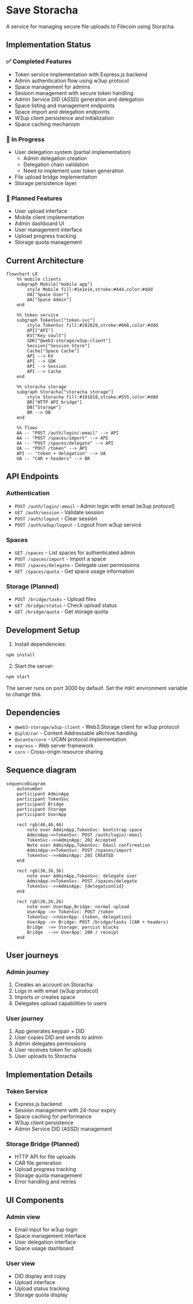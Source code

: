 # Save Storacha

A service for managing secure file uploads to Filecoin using Storacha.

## Implementation Status

### ✅ Completed Features
- Token service implementation with Express.js backend
- Admin authentication flow using w3up protocol
- Space management for admins
- Session management with secure token handling
- Admin Service DID (ASSD) generation and delegation
- Space listing and management endpoints
- Space import and delegation endpoints
- W3up client persistence and initialization
- Space caching mechanism

### 🚧 In Progress
- User delegation system (partial implementation)
  - Admin delegation creation
  - Delegation chain validation
  - Need to implement user token generation
- File upload bridge implementation
- Storage persistence layer

### 📝 Planned Features
- User upload interface
- Mobile client implementation
- Admin dashboard UI
- User management interface
- Upload progress tracking
- Storage quota management

## Current Architecture

```mermaid
flowchart LR
    %% mobile clients
    subgraph Mobile["mobile app"]
        style Mobile fill:#1e1e1e,stroke:#444,color:#ddd
        UA["Space User"]
        AA["Space Admin"]
    end

    %% token service
    subgraph TokenSvc["token-svc"]
        style TokenSvc fill:#282828,stroke:#666,color:#ddd
        API["API"]
        KV["Key vault"]
        SDK["@web3-storage/w3up-client"]
        Session["Session Store"]
        Cache["Space Cache"]
        API --> KV
        API --> SDK
        API --> Session
        API --> Cache
    end

    %% storacha storage
    subgraph Storacha["storacha storage"]
        style Storacha fill:#181818,stroke:#555,color:#ddd
        BR["HTTP API bridge"]
        DB["Storage"]
        BR --> DB
    end

    %% flows
    AA -- "POST /auth/login/:email" --> API
    AA -- "POST /spaces/import" --> API
    AA -- "POST /spaces/delegate" --> API
    UA -- "POST /token" --> API
    API -- "token + delegation" --> UA
    UA -- "CAR + headers" --> BR
```

## API Endpoints

### Authentication
- `POST /auth/login/:email` - Admin login with email (w3up protocol)
- `GET /auth/session` - Validate session
- `POST /auth/logout` - Clear session
- `POST /auth/w3up/logout` - Logout from w3up service

### Spaces
- `GET /spaces` - List spaces for authenticated admin
- `POST /spaces/import` - Import a space
- `POST /spaces/delegate` - Delegate user permissions
- `GET /spaces/quota` - Get space usage information

### Storage (Planned)
- `POST /bridge/tasks` - Upload files
- `GET /bridge/status` - Check upload status
- `GET /bridge/quota` - Get storage quota

## Development Setup

1. Install dependencies:
```bash
npm install
```

2. Start the server:
```bash
npm start
```

The server runs on port 3000 by default. Set the `PORT` environment variable to change this.

## Dependencies

- `@web3-storage/w3up-client` - Web3.Storage client for w3up protocol
- `@ipld/car` - Content Addressable aRchive handling
- `@ucanto/core` - UCAN protocol implementation
- `express` - Web server framework
- `cors` - Cross-origin resource sharing

## Sequence diagram
```mermaid
sequenceDiagram
    autonumber
    participant AdminApp
    participant TokenSvc
    participant Bridge
    participant Storage
    participant UserApp

    rect rgb(46,46,46)
        note over AdminApp,TokenSvc: bootstrap space
        AdminApp->>TokenSvc: POST /auth/login/:email
        TokenSvc-->>AdminApp: 202 Accepted
        Note over AdminApp,TokenSvc: Email confirmation
        AdminApp->>TokenSvc: POST /spaces/import
        TokenSvc-->>AdminApp: 201 CREATED
    end

    rect rgb(36,36,36)
        note over AdminApp,TokenSvc: delegate user
        AdminApp->>TokenSvc: POST /spaces/delegate
        TokenSvc-->>AdminApp: {delegationCid}
    end

    rect rgb(26,26,26)
        note over UserApp,Bridge: normal upload
        UserApp ->> TokenSvc: POST /token
        TokenSvc-->>UserApp: {token, delegation}
        UserApp ->> Bridge: POST /bridge/tasks (CAR + headers)
        Bridge  ->> Storage: persist blocks
        Bridge  -->> UserApp: 200 / receipt
    end
```

## User journeys

### Admin journey
1. Creates an account on Storacha
2. Logs in with email (w3up protocol)
3. Imports or creates space
4. Delegates upload capabilities to users

### User journey
1. App generates keypair + DID
2. User copies DID and sends to admin
3. Admin delegates permissions
4. User receives token for uploads
5. User uploads to Storacha

## Implementation Details

### Token Service
- Express.js backend
- Session management with 24-hour expiry
- Space caching for performance
- W3up client persistence
- Admin Service DID (ASSD) management

### Storage Bridge (Planned)
- HTTP API for file uploads
- CAR file generation
- Upload progress tracking
- Storage quota management
- Error handling and retries

## UI Components

### Admin view
- Email input for w3up login
- Space management interface
- User delegation interface
- Space usage dashboard

### User view
- DID display and copy
- Upload interface
- Upload status tracking
- Storage quota display
